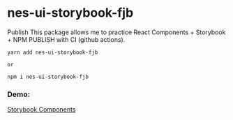# nes-ui-storybook-fjb

Publish This package allows me to practice React Components + Storybook + NPM PUBLISH with CI (github actions).

```
yarn add nes-ui-storybook-fjb

or

npm i nes-ui-storybook-fjb
```

### Demo:
[Storybook Components](https://sunny-platypus-916654.netlify.app/?path=/story/nes-ui-button-mybutton--zelda-green)
